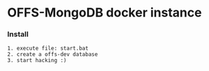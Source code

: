 # OFFS-MongoDB docker instance

### Install
 ```
1. execute file: start.bat
2. create a offs-dev database
3. start hacking :)
 ```